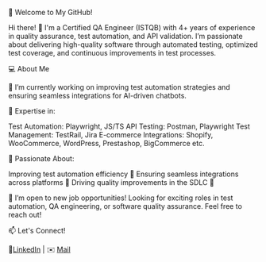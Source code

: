 🚀 Welcome to My GitHub!

Hi there! 👋 I'm a Certified QA Engineer (ISTQB) with 4+ years of experience in quality assurance, test automation, and API validation. I’m passionate about delivering high-quality software through automated testing, optimized test coverage, and continuous improvements in test processes.

💻 About Me

🔭 I’m currently working on improving test automation strategies and ensuring seamless integrations for AI-driven chatbots.

🔹 Expertise in:

Test Automation: Playwright, JS/TS
API Testing: Postman, Playwright
Test Management: TestRail, Jira
E-commerce Integrations: Shopify, WooCommerce, WordPress, Prestashop, BigCommerce etc.

🔹 Passionate About:

Improving test automation efficiency 🔄
Ensuring seamless integrations across platforms 🔗
Driving quality improvements in the SDLC 🚀


🚀 I’m open to new job opportunities! Looking for exciting roles in test automation, QA engineering, or software quality assurance. Feel free to reach out!

📫 Let's Connect!

🔗[LinkedIn](https://www.linkedin.com/in/emilia-konstankiewicz/) | ✉️ [Mail](mailto:ekonstankiewicz@gmail.com)

